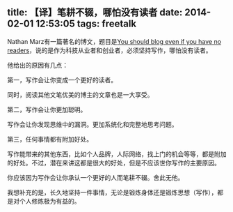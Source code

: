title: 【译】笔耕不辍，哪怕没有读者
date: 2014-02-01 12:53:05
tags: freetalk
---

Nathan Marz有一篇著名的博文，题目是[You should blog even if you have no readers](http://nathanmarz.com/blog/you-should-blog-even-if-you-have-no-readers.html)，说的是作为科技从业者和创业者，必须坚持写作，哪怕没有读者。

他给出的原因有几点：

第一，写作会让你变成一个更好的读者。

同时，阅读其他文笔优美的博主的文章也是一大享受。

第二，写作会让你更加聪明。

写作会让你发现思维中的漏洞。更加系统化和完整地思考问题。

第三，任何事情都有附加好处。

写作能带来的其他东西，比如个人品牌，人际网络，找上门的机会等等，都是附加的好处。不过，潜在来讲这都是很大的好处，但是不应该世你写作的主要原因。

你应该因为写作会让你承认一个更好的人而笔耕不辍。舍此无他。

我想补充的是，长久地坚持一件事情，无论是锻炼身体还是锻炼思想（写作），都是对个人修炼极为有益的。

